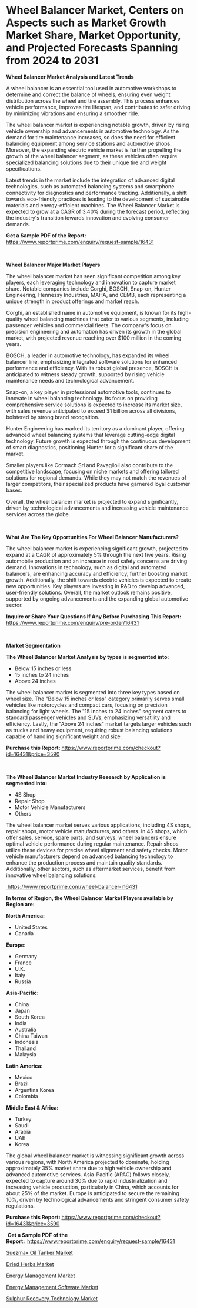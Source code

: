 <p><h1>Wheel Balancer Market, Centers on Aspects such as Market Growth Market Share, Market Opportunity, and Projected Forecasts Spanning from 2024 to 2031</h1></p><p><strong>Wheel Balancer Market Analysis and Latest Trends</strong></p>
<p><p>A wheel balancer is an essential tool used in automotive workshops to determine and correct the balance of wheels, ensuring even weight distribution across the wheel and tire assembly. This process enhances vehicle performance, improves tire lifespan, and contributes to safer driving by minimizing vibrations and ensuring a smoother ride.</p><p>The wheel balancer market is experiencing notable growth, driven by rising vehicle ownership and advancements in automotive technology. As the demand for tire maintenance increases, so does the need for efficient balancing equipment among service stations and automotive shops. Moreover, the expanding electric vehicle market is further propelling the growth of the wheel balancer segment, as these vehicles often require specialized balancing solutions due to their unique tire and weight specifications.</p><p>Latest trends in the market include the integration of advanced digital technologies, such as automated balancing systems and smartphone connectivity for diagnostics and performance tracking. Additionally, a shift towards eco-friendly practices is leading to the development of sustainable materials and energy-efficient machines. The Wheel Balancer Market is expected to grow at a CAGR of 3.40% during the forecast period, reflecting the industry's transition towards innovation and evolving consumer demands.</p></p>
<p><strong>Get a Sample PDF of the Report:&nbsp;</strong> <a href="https://www.reportprime.com/enquiry/request-sample/16431?utm_campaign=1091&utm_medium=2&utm_source=Github&utm_content=ia&utm_term=23112024&utm_id=wheel-balancer">https://www.reportprime.com/enquiry/request-sample/16431</a></p>
<p>&nbsp;</p>
<p><strong>Wheel Balancer Major Market Players</strong></p>
<p><p>The wheel balancer market has seen significant competition among key players, each leveraging technology and innovation to capture market share. Notable companies include Corghi, BOSCH, Snap-on, Hunter Engineering, Hennessy Industries, MAHA, and CEMB, each representing a unique strength in product offerings and market reach.</p><p>Corghi, an established name in automotive equipment, is known for its high-quality wheel balancing machines that cater to various segments, including passenger vehicles and commercial fleets. The company's focus on precision engineering and automation has driven its growth in the global market, with projected revenue reaching over $100 million in the coming years.</p><p>BOSCH, a leader in automotive technology, has expanded its wheel balancer line, emphasizing integrated software solutions for enhanced performance and efficiency. With its robust global presence, BOSCH is anticipated to witness steady growth, supported by rising vehicle maintenance needs and technological advancement.</p><p>Snap-on, a key player in professional automotive tools, continues to innovate in wheel balancing technology. Its focus on providing comprehensive service solutions is expected to increase its market size, with sales revenue anticipated to exceed $1 billion across all divisions, bolstered by strong brand recognition.</p><p>Hunter Engineering has marked its territory as a dominant player, offering advanced wheel balancing systems that leverage cutting-edge digital technology. Future growth is expected through the continuous development of smart diagnostics, positioning Hunter for a significant share of the market.</p><p>Smaller players like Cormach Srl and Ravaglioli also contribute to the competitive landscape, focusing on niche markets and offering tailored solutions for regional demands. While they may not match the revenues of larger competitors, their specialized products have garnered loyal customer bases.</p><p>Overall, the wheel balancer market is projected to expand significantly, driven by technological advancements and increasing vehicle maintenance services across the globe.</p></p>
<p>&nbsp;</p>
<p><strong>What Are The Key Opportunities For Wheel Balancer Manufacturers?</strong></p>
<p><p>The wheel balancer market is experiencing significant growth, projected to expand at a CAGR of approximately 5% through the next five years. Rising automobile production and an increase in road safety concerns are driving demand. Innovations in technology, such as digital and automated balancers, are enhancing accuracy and efficiency, further boosting market growth. Additionally, the shift towards electric vehicles is expected to create new opportunities. Key players are investing in R&D to develop advanced, user-friendly solutions. Overall, the market outlook remains positive, supported by ongoing advancements and the expanding global automotive sector.</p></p>
<p><strong>Inquire or Share Your Questions If Any Before Purchasing This Report:</strong> <a href="https://www.reportprime.com/enquiry/pre-order/16431?utm_campaign=1091&utm_medium=2&utm_source=Github&utm_content=ia&utm_term=23112024&utm_id=wheel-balancer">https://www.reportprime.com/enquiry/pre-order/16431</a></p>
<p>&nbsp;</p>
<p><strong>Market Segmentation</strong></p>
<p><strong>The Wheel Balancer Market Analysis by types is segmented into:</strong></p>
<p><ul><li>Below 15 inches or less</li><li>15 inches to 24 inches</li><li>Above 24 inches</li></ul></p>
<p><p>The wheel balancer market is segmented into three key types based on wheel size. The "Below 15 inches or less" category primarily serves small vehicles like motorcycles and compact cars, focusing on precision balancing for light wheels. The "15 inches to 24 inches" segment caters to standard passenger vehicles and SUVs, emphasizing versatility and efficiency. Lastly, the "Above 24 inches" market targets larger vehicles such as trucks and heavy equipment, requiring robust balancing solutions capable of handling significant weight and size.</p></p>
<p><strong>Purchase this Report:&nbsp;</strong><a href="https://www.reportprime.com/checkout?id=16431&price=3590&utm_campaign=1091&utm_medium=2&utm_source=Github&utm_content=ia&utm_term=23112024&utm_id=wheel-balancer">https://www.reportprime.com/checkout?id=16431&price=3590</a></p>
<p>&nbsp;</p>
<p><strong>The Wheel Balancer Market Industry Research by Application is segmented into:</strong></p>
<p><ul><li>4S Shop</li><li>Repair Shop</li><li>Motor Vehicle Manufacturers</li><li>Others</li></ul></p>
<p><p>The wheel balancer market serves various applications, including 4S shops, repair shops, motor vehicle manufacturers, and others. In 4S shops, which offer sales, service, spare parts, and surveys, wheel balancers ensure optimal vehicle performance during regular maintenance. Repair shops utilize these devices for precise wheel alignment and safety checks. Motor vehicle manufacturers depend on advanced balancing technology to enhance the production process and maintain quality standards. Additionally, other sectors, such as aftermarket services, benefit from innovative wheel balancing solutions.</p></p>
<p><a href="https://www.reportprime.com/wheel-balancer-r16431?utm_campaign=1091&utm_medium=2&utm_source=Github&utm_content=ia&utm_term=23112024&utm_id=wheel-balancer">&nbsp;https://www.reportprime.com/wheel-balancer-r16431</a></p>
<p><strong>In terms of Region, the Wheel Balancer Market Players available by Region are:</strong></p>
<p>
    <p> <strong> North America: </strong>
        <ul>
            <li>United States</li>
            <li>Canada</li>
        </ul>
        </p> 
    <p> <strong> Europe: </strong>
        <ul>
            <li>Germany</li>
            <li>France</li>
            <li>U.K.</li>
            <li>Italy</li>
            <li>Russia</li>
        </ul>
        </p> 
    <p> <strong> Asia-Pacific: </strong>
        <ul>
            <li>China</li>
            <li>Japan</li>
            <li>South Korea</li>
            <li>India</li>
            <li>Australia</li>
            <li>China Taiwan</li>
            <li>Indonesia</li>
            <li>Thailand</li>
            <li>Malaysia</li>
        </ul>
        </p> 
    <p> <strong> Latin America: </strong>
        <ul>
            <li>Mexico</li>
            <li>Brazil</li>
            <li>Argentina Korea</li>
            <li>Colombia</li>
        </ul>
        </p> 
    <p> <strong> Middle East & Africa: </strong>
        <ul>
            <li>Turkey</li>
            <li>Saudi</li>
            <li>Arabia</li>
            <li>UAE</li>
            <li>Korea</li>
        </ul>
    </p>
    </p>
<p><p>The global wheel balancer market is witnessing significant growth across various regions, with North America projected to dominate, holding approximately 35% market share due to high vehicle ownership and advanced automotive services. Asia-Pacific (APAC) follows closely, expected to capture around 30% due to rapid industrialization and increasing vehicle production, particularly in China, which accounts for about 25% of the market. Europe is anticipated to secure the remaining 10%, driven by technological advancements and stringent consumer safety regulations.</p></p>
<p><strong>Purchase this Report: </strong><a href="https://www.reportprime.com/checkout?id=16431&price=3590&utm_campaign=1091&utm_medium=2&utm_source=Github&utm_content=ia&utm_term=23112024&utm_id=wheel-balancer">https://www.reportprime.com/checkout?id=16431&price=3590</a></p>
<p>&nbsp;<strong>Get a Sample PDF of the Report:&nbsp;&nbsp;</strong><a href="https://www.reportprime.com/enquiry/request-sample/16431?utm_campaign=1091&utm_medium=2&utm_source=Github&utm_content=ia&utm_term=23112024&utm_id=wheel-balancer">https://www.reportprime.com/enquiry/request-sample/16431</a></p>
<p><strong></strong></p>
<p><p><a href="https://github.com/MariaWashington76/Market-Research-Report-List-1/blob/main/suezmax-oil-tanker-market.md?utm_campaign=1091&utm_medium=2&utm_source=Github&utm_content=ia&utm_term=23112024&utm_id=wheel-balancer">Suezmax Oil Tanker Market</a></p><p><a href="https://www.linkedin.com/pulse/dried-herbs-market-growth-projections-2024-2031-102-cagr-ejtje?utm_campaign=1091&utm_medium=2&utm_source=Github&utm_content=ia&utm_term=23112024&utm_id=wheel-balancer">Dried Herbs Market</a></p><p><a href="https://issuu.com/reportprime-2/docs/energy-management-market-size-2030._a1e259ced9dc00?utm_campaign=1091&utm_medium=2&utm_source=Github&utm_content=ia&utm_term=23112024&utm_id=wheel-balancer">Energy Management Market</a></p><p><a href="https://issuu.com/reportprime-2/docs/energy-management-software-market-s_662b7365d99ec7?utm_campaign=1091&utm_medium=2&utm_source=Github&utm_content=ia&utm_term=23112024&utm_id=wheel-balancer">Energy Management Software Market</a></p><p><a href="https://www.linkedin.com/pulse/detailed-examination-sulphur-recovery-technology-market-size-share-fylfc?utm_campaign=1091&utm_medium=2&utm_source=Github&utm_content=ia&utm_term=23112024&utm_id=wheel-balancer">Sulphur Recovery Technology Market</a></p></p>